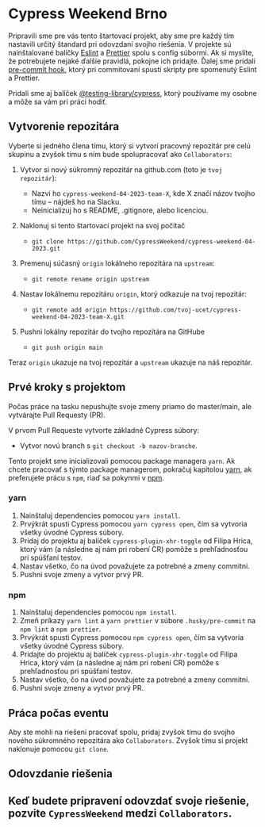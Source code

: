 # Cypress Weekend Brno

Pripravili sme pre vás tento štartovací projekt, aby sme pre každý tím nastavili určitý štandard
pri odovzdaní svojho riešenia. V projekte sú nainštalované balíčky [Eslint](https://eslint.org/)
a [Prettier](https://prettier.io/) spolu s config súbormi.
Ak si myslíte, že potrebujete nejaké ďalšie pravidlá, pokojne ich pridajte.
Ďalej sme pridali [pre-commit hook](https://typicode.github.io/husky/#/),
ktorý pri commitovaní spustí skripty pre spomenutý Eslint a Prettier.

Pridali sme aj balíček [@testing-library/cypress](https://testing-library.com/docs/cypress-testing-library/intro/),
ktorý používame my osobne a môže sa vám pri práci hodiť.

## Vytvorenie repozitára

Vyberte si jedného člena tímu, ktorý si vytvorí pracovný repozitár pre celú skupinu
a zvyšok tímu s ním bude spolupracovať ako `Collaborators`:

1. Vytvor si nový súkromný repozitár na github.com (toto je `tvoj repozitár`):

   - Nazvi ho `cypress-weekend-04-2023-team-X`, kde X značí názov tvojho tímu – nájdeš ho na Slacku.
   - Neinicializuj ho s README, .gitignore, alebo licenciou.

2. Naklonuj si tento štartovací projekt na svoj počítač
   - `git clone https://github.com/CypressWeekend/cypress-weekend-04-2023.git`
3. Premenuj súčasný `origin` lokálneho repozitára na `upstream`:

   - `git remote rename origin upstream`

4. Nastav lokálnemu repozitáru `origin`, ktorý odkazuje na tvoj repozitár:

   - `git remote add origin https://github.com/tvoj-ucet/cypress-weekend-04-2023-team-X.git`

5. Pushni lokálny repozitár do tvojho repozitára na GitHube
   - `git push origin main`

Teraz `origin` ukazuje na tvoj repozitár a `upstream` ukazuje na náš repozitár.

## Prvé kroky s projektom

Počas práce na tasku nepushujte svoje zmeny priamo do master/main, ale vytvárajte Pull Requesty (PR).

V prvom Pull Requeste vytvorte základné Cypress súbory:

- Vytvor novú branch s `git checkout -b nazov-branche`.

Tento projekt sme inicializovali pomocou package managera `yarn`.
Ak chcete pracovať s týmto package managerom, pokračuj kapitolou [yarn](#yarn),
ak preferujete prácu s `npm`, riaď sa pokynmi v [npm](#npm).

### yarn

1. Nainštaluj dependencies pomocou `yarn install`.
2. Prvýkrát spusti Cypress pomocou `yarn cypress open`, čím sa vytvoria všetky úvodné Cypress súbory.
3. Pridaj do projektu aj balíček `cypress-plugin-xhr-toggle` od Filipa Hrica,
   ktorý vám (a následne aj nám pri robení CR) pomôže s prehľadnosťou pri spúšťaní testov.
4. Nastav všetko, čo na úvod považujete za potrebné a zmeny commitni.
5. Pushni svoje zmeny a vytvor prvý PR.

### npm

1. Nainštaluj dependencies pomocou `npm install`.
2. Zmeň príkazy `yarn lint` a `yarn prettier` v súbore `.husky/pre-commit` na `npm lint` a `npm prettier`.
3. Prvýkrát spusti Cypress pomocou `npm cypress open`, čím sa vytvoria všetky úvodné Cypress súbory.
4. Pridajte do projektu aj balíček `cypress-plugin-xhr-toggle` od Filipa Hrica,
   ktorý vám (a následne aj nám pri robení CR) pomôže s prehľadnosťou pri spúšťaní testov.
5. Nastav všetko, čo na úvod považujete za potrebné a zmeny commitni.
6. Pushni svoje zmeny a vytvor prvý PR.

## Práca počas eventu

Aby ste mohli na riešení pracovať spolu, pridaj zvyšok tímu do svojho nového súkromného
repozitára ako `Collaborators`. Zvyšok tímu si projekt naklonuje pomocou `git clone`.

## Odovzdanie riešenia

## Keď budete pripravení odovzdať svoje riešenie, pozvite `CypressWeekend` medzi `Collaborators`.
